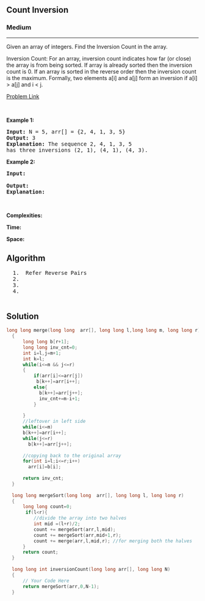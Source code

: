 <h2>Count Inversion</h2>
<h3>Medium</h3><hr>
<div><p>
  Given an array of integers. Find the Inversion Count in the array. 

Inversion Count: For an array, inversion count indicates how far (or close) the array is from being sorted. If array is already sorted then the inversion count is 0. If an array is sorted in the reverse order then the inversion count is the maximum. 
Formally, two elements a[i] and a[j] form an inversion if a[i] > a[j] and i < j.

 
</p>


[Problem Link](https://practice.geeksforgeeks.org/problems/inversion-of-array-1587115620/1/#)

<p>&nbsp;</p>
<p><strong>Example 1:</strong></p>

      
 
<pre><strong>Input:</strong> N = 5, arr[] = {2, 4, 1, 3, 5}
<strong>Output:</strong> 3
<strong>Explanation:</strong> The sequence 2, 4, 1, 3, 5 
has three inversions (2, 1), (4, 1), (4, 3).
</pre>

<p><strong>Example 2:</strong></p>

<pre><strong>Input:</strong> 
     
<strong>Output:</strong> 
<strong>Explanation:</strong> 
</pre>

<p>&nbsp;</p>
<p><strong>Complexities:</strong></p>
<strong>Time:</strong> 
  
<strong>Space:</strong> 
  <h2> Algorithm </h2>
 <pre>
  1.  Refer Reverse Pairs
  2.
  3. 
  4. 
  </pre>
  <h2> Solution </h2>
  
  ``` c++ 
long long merge(long long  arr[], long long l,long long m, long long r)
    {
        long long b[r+1];
        long long inv_cnt=0;
        int i=l,j=m+1;
        int k=l;
        while(i<=m && j<=r)
        {
            if(arr[i]<=arr[j])
             b[k++]=arr[i++];
            else{
              b[k++]=arr[j++];
              inv_cnt+=m-i+1;
            }
             
        }
        //leftover in left side
        while(i<=m)
        b[k++]=arr[i++];
        while(j<=r)
          b[k++]=arr[j++];
          
        //copying back to the original array
        for(int i=l;i<=r;i++)
          arr[i]=b[i];
        
        return inv_cnt;
    }
   
    long long mergeSort(long long  arr[], long long l, long long r)
    {
        long long count=0;
         if(l<r){ 
            //divide the array into two halves
            int mid =(l+r)/2;
            count += mergeSort(arr,l,mid);
            count += mergeSort(arr,mid+1,r);
            count += merge(arr,l,mid,r); //for merging both the halves
        }
        return count;
    }
    
    long long int inversionCount(long long arr[], long long N)
    {
        // Your Code Here
        return mergeSort(arr,0,N-1);
    } 
  ```
</div>
